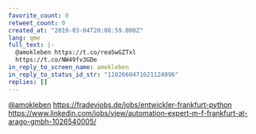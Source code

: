 ```yaml
---
favorite_count: 0
retweet_count: 0
created_at: "2019-03-04T20:08:59.000Z"
lang: qme
full_text: |-
  @amokleben https://t.co/reaSwGZTxl
  https://t.co/NW49fv3GDe
in_reply_to_screen_name: amokleben
in_reply_to_status_id_str: "1102660471621124096"
replies: []
---
```


[@amokleben](https://twitter.com/amokleben)
<https://fradevjobs.de/jobs/entwickler-frankfurt-python>
<https://www.linkedin.com/jobs/view/automation-expert-m-f-frankfurt-at-arago-gmbh-1026540005/>
